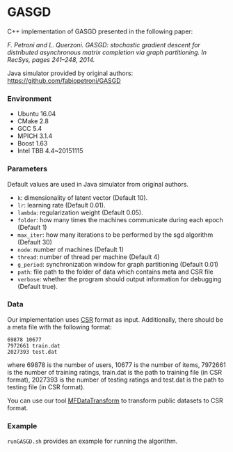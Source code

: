 # GASGD
C++ implementation of GASGD presented in the following paper:

*F. Petroni and L. Querzoni. GASGD: stochastic gradient descent for distributed asynchronous matrix completion via graph partitioning. In RecSys, pages 241–248, 2014.*
   
Java simulator provided by original authors: https://github.com/fabiopetroni/GASGD

### Environment

- Ubuntu 16.04
- CMake 2.8
- GCC 5.4
- MPICH 3.1.4
- Boost 1.63
- Intel TBB 4.4~20151115

### Parameters

Default values are used in Java simulator from original authors.

- `k`: dimensionality of latent vector (Default 10).
- `lr`: learning rate (Default 0.01).
- `lambda`: regularization weight (Default 0.05).
- `folder`: how many times the machines communicate during each epoch (Default 1)
- `max_iter`: how many iterations to be performed by the sgd algorithm (Default 30)
- `node`: number of machines (Default 1)
- `thread`: number of thread per machine (Default 4)
- `g_period`: synchronization window for graph partitioning (Default 0.01)
- `path`: file path to the folder of data which contains meta and CSR file
- `verbose`: whether the program should output information for debugging (Default true).

### Data
Our implementation uses [CSR](https://en.wikipedia.org/wiki/Sparse_matrix#Compressed_sparse_row_.28CSR.2C_CRS_or_Yale_format.29) format as input. Additionally, there should be a meta file with the following format:
```
69878 10677
7972661 train.dat
2027393 test.dat
```
where 69878 is the number of users, 10677 is the number of items, 7972661 is the number of training ratings, train.dat is the path to training file (in CSR format), 2027393 is the number of testing ratings and test.dat is the path to testing file (in CSR format).

You can use our tool [MFDataTransform](https://github.com/Hui-Li/MFDataTransform) to transform public datasets to CSR format.

### Example
`runGASGD.sh` provides an example for running the algorithm.
